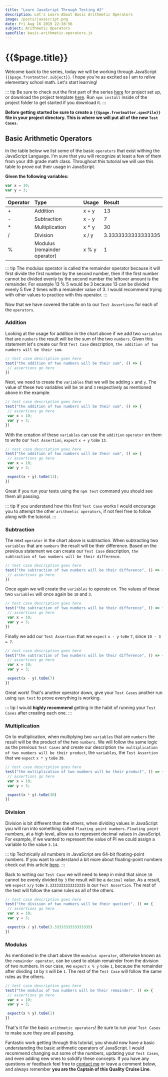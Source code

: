 ```yaml
---
title: "Learn JavaScript Through Testing #2"
description: Let's Learn About Basic Arithmetic Operators
image: /posts/javascript.png
date: Fri Aug 16 2019 22:38:56
subject: Arithmetic Operators
specFile: basic-arithmetic-operators.js
---
```


# {{$page.title}}

Welcome back to the series, today we will be working through JavaScript `{{$page.frontmatter.subject}}`. I hope you're as excited as I am to relive elementary school math. Let's start learning!

::: tip
Be sure to check out the first part of the series [here](/blog/posts/learn-js-through-testing/00-getting-started.html) for project set up, or download the project template [here](https://github.com/softwarewright/learn-js-thru-testing/archive/variables.zip). Run `npm install` inside of the project folder to get started if you download it.
:::

**Before getting started be sure to create a `{{$page.frontmatter.specFile}}` file in your project directory. This is where we will put all of the new `Test Cases`.**

## Basic Arithmetic Operators

In the table below we list some of the basic `operators` that exist withing the JavaScript Language. I'm sure that you will recognize at least a few of them from your 4th grade math class. Throughout this tutorial we will use this table to prove out their usage in JavaScript.

**Given the following variables:**

``` javascript
var x = 10;
var y = 3;
```

| Operator | Type | Usage | Result |
|:-------- |:---- |:----- |:------ |
| + | Addition | x + y | 13 |
| - | Subtraction | x - y | 7 |
| * | Multiplication | x * y | 30 |
| / | Division | x / y | 3.3333333333333335 |
| % | Modulus (remainder operator) | x % y | 1 |

::: tip
The modulus operator is called the remainder operator because it will first divide the first number by the second number, then if the first number cannot be divided evenly by the second number the leftover amount is the remainder. For example 13 % 5 would be 3 because 13 can be divided evenly 5 five 2 times with a remainder value of 3. I would recommend trying with other values to practice with this operator. 
:::

Now that we have covered the table on to our `Test Assertions` for each of the `operators`.

### Addition

Looking at the usage for addition in the chart above if we add two `variables` that are `numbers` the result will be the sum of the two `numbers`. Given this statement let's create our first `Test Case` description, `the addition of two numbers will be their sum`.

``` javascript {2}
// test case description goes here
test("the addition of two numbers will be their sum", () => {
 // assertions go here
})
```

Next, we need to create the `variables` that we will be adding `x` and `y`. The value of these two variables will be `10` and `3` respectively as mentioned above in the example.

``` javascript {4,5}
// test case description goes here
test("the addition of two numbers will be their sum", () => {
 // assertions go here
 var x = 10;
 var y = 3;
})
```

With the creation of these `variables` can use the `addition` `operator` on them to write our `Test Assertion`, `expect` `x + y` `toBe` `13`.


``` javascript {7}
// test case description goes here
test("the addition of two numbers will be their sum", () => {
 // assertions go here
 var x = 10;
 var y = 3;

 expect(x + y).toBe(13);
})
```

Great if you run your tests using the `npm test` command you should see them all passing.

::: tip
If you understand how this first `Test Case` works I would encourage you to attempt the other `arithmetic operators`, if not feel free to follow along with the tutorial.
:::

### Subtraction

The next `operator` in the chart above is subtraction. When subtracting two `variables` that are `numbers` the result will be their difference. Based on the previous statement we can create our `Test Case` description, `the subtraction of two numbers will be their difference`.

``` javascript {2}
// test case description goes here
test("the subtraction of two numbers will be their difference", () => {
 // assertions go here
})
```

Once again we will create the `variables` to operate on. The values of these two `variables` will once again be `10` and `3`.

``` javascript {4,5}
// test case description goes here
test("the subtraction of two numbers will be their difference", () => {
 // assertions go here
 var x = 10;
 var y = 3;
})
```

Finally we add our `Test Assertion` that we `expect` `x - y` `toBe` `7`, since `10 - 3 = 7`.

``` javascript {7}
// test case description goes here
test("the subtraction of two numbers will be their difference", () => {
 // assertions go here
 var x = 10;
 var y = 3;

 expect(x - y).toBe(7)
})
```

Great work! That's another operator down, give your `Test Cases` another run using `npm test` to prove everything is working.

::: tip
I would **highly recommend** getting in the habit of running your `Test Cases` after creating each one.
:::

### Multiplication

On to multiplication, when multiplying two `variables` that are `numbers` the result will be the product of the two `numbers`. We will follow the same logic as the previous `Test Cases` and create our description `the multiplication of two numbers will be their product`, the `variables`, the `Test Assertion` that we `expect` `x * y` `toBe` `30`.


``` javascript
// test case description goes here
test("the multiplication of two numbers will be their product", () => {
 // assertions go here
 var x = 10;
 var y = 3;

 expect(x * y).toBe(30)
})
```

### Division

Division is bit different than the others, when dividing values in JavaScript you will run into something called `floating point numbers`. `Floating point` numbers, at a high level, allow us to represent decimal values in JavaScript. For example, if we wanted to represent the value of PI we could assign a variable to the value `3.14`.

::: tip
Technically all numbers in JavaScript are 64-bit floating-point numbers. If you want to understand a bit more about floating-point numbers check out this article [here](https://medium.com/@sarafecadu/64-bit-floating-point-a-javascript-story-fa6aad266665).
:::

Back to writing our `Test Case` we will need to keep in mind that since `10` cannot be evenly divided by `3` the result will be a `decimal` value. As a result, we `expect` `x/y` `toBe` `3.3333333333333335` is our `Test Assertion`. The rest of the test will follow the same rules as all of the others.


``` javascript
// test case description goes here
test("the division of two numbers will be their quotient", () => {
 // assertions go here
 var x = 10;
 var y = 3;

 expect(x / y).toBe(3.3333333333333335)
})
```

### Modulus

As mentioned in the chart above the `modulus operator`, otherwise known as the `remainder operator`, can be used to obtain remainder from the division of two numbers. In our case, we `expect` `x % y` `toBe` `1`, because the remainder after dividing `10` by `3` will be `1`. The rest of the `Test Case` will follow the same rules as the others.

``` javascript
// test case description goes here
test("the modulus of two numbers will be their remainder", () => {
 // assertions go here
 var x = 10;
 var y = 3;

 expect(x % y).toBe(1)
})
```

That's it for the basic `arithmetic operators`! Be sure to run your `Test Cases` to make sure they are all passing.

Fantastic work getting through this tutorial, you should now have a basic understanding the basic arithmetic operators of JavaScript. I would recommend changing out some of the numbers, updating your `Test Cases`, and even adding new ones to solidify these concepts. If you have any questions or feedback feel free to [contact me](/contact) or leave a comment below, and always remember **you are the Captain of this Quality Cruise Line**.

<EmailSubscription />

<vue-disqus shortname="softwarewright" :identifier="$page.key" :url="$page.url" />